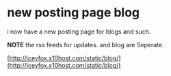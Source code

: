# new posting page blog

i now have a new posting page for blogs and such.

**NOTE** the rss feeds for updates. and blog are Seperate.

[http://iceyfox.x10host.com/static/blog/](http://iceyfox.x10host.com/static/blog/)
